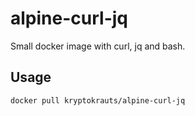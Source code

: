 # alpine-curl-jq

Small docker image with curl, jq and bash.

## Usage
```
docker pull kryptokrauts/alpine-curl-jq
```